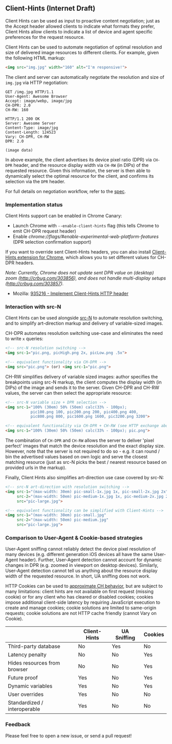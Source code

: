 ## Client-Hints (Internet Draft)

Client Hints can be used as input to proactive content negotiation; just as the Accept header allowed clients to indicate what formats they prefer, Client Hints allow clients to indicate a list of device and agent specific preferences for the request resource.

Client Hints can be used to automate negotiation of optimal resolution and size of delivered image resources to different clients. For example, given the following HTML markup:

```html
<img src="img.jpg" width="160" alt="I'm responsive!">
```

The client and server can automatically negotiate the resolution and size of `img.jpg` via HTTP negotiation:

```http
GET /img.jpg HTTP/1.1
User-Agent: Awesome Browser
Accept: image/webp, image/jpg
CH-DPR: 2.0
CH-RW: 160
```
```http
HTTP/1.1 200 OK
Server: Awesome Server
Content-Type: image/jpg
Content-Length: 124523
Vary: CH-DPR, CH-RW
DPR: 2.0

(image data)
```

In above example, the client advertises its device pixel ratio (DPR) via `CH-DPR` header, and the resource display width via `CH-RW` (in DIPs) of the requested resource. Given this information, the server is then able to dynamically select the optimal resource for the client, and confirms its selection via the `DPR` header.

For full details on negotiation workflow, refer to the [spec](https://github.com/igrigorik/http-client-hints/blob/master/draft-grigorik-http-client-hints-01.txt).


### Implementation status

Client Hints support can be enabled in Chrome Canary:

* Launch Chrome with `--enable-client-hints` flag (this tells Chrome to emit CH-DPR request header)
* Enable _chrome://flags/#enable-experimental-web-platform-features_ (DPR selection confirmation support)

If you want to override sent Client-Hints headers, you can also install [Client-Hints extension for Chrome](https://chrome.google.com/webstore/detail/client-hints/gdghpgmkfaedgngmnahnaaegpacanlef), which allows you to set different values for CH-DPR headers.

_Note: Currently, Chrome does not update sent DPR value on (desktop) zoom (http://crbug.com/303856), and does not handle multi-display setups (http://crbug.com/303857)._

* Mozilla: [935216 - Implement Client-Hints HTTP header](https://bugzilla.mozilla.org/show_bug.cgi?id=935216)

### Interaction with src-N

Client Hints can be used alongside [src-N](http://tabatkins.github.io/specs/respimg/Overview.html) to automate resolution switching, and to simplify art-direction markup and delivery of variable-sized images.

CH-DPR automates resolution switching use-case and eliminates the need to write `x` queries:

```html
<!-- src-N resolution switching -->
<img src-1="pic.png, picHigh.png 2x, picLow.png .5x">

<!-- equivalent functionality via CH-DPR -->
<img src="pic.png"> (or) <img src-1="pic.png">
```

CH-RW simplifies delivery of variable sized images: author specifies the breakpoints using src-N markup, the client computes the display width (in DIPs) of the image and sends it to the server. Given CH-DPR and CH-RW values, the server can then select the appropriate resource:

```html
<!-- src-N variable size + DPR selection -->
<img src-1="100% (30em) 50% (50em) calc(33% - 100px);
           pic100.png 100, pic200.png 200, pic400.png 400,
           pic800.png 800, pic1600.png 1600, pic3200.png 3200">

<!-- equivalent functionality via CH-DPR + CH-RW (see HTTP exchange above) -->
<img src-1="100% (30em) 50% (50em) calc(33% - 100px); pic.png">
```

The combination of `CH-DPR` and `CH-RW` allows the server to deliver 'pixel perfect' images that match the device resolution and the exact display size. However, note that the server is not required to do so - e.g. it can round / bin the advertised values based on own logic and serve the closest matching resource (just as src-N picks the best / nearest resource based on provided urls in the markup).

Finally, Client Hints also simplifies art-direction use case covered by src-N:

```html
<!-- src-N art-direction with resolution switching -->
<img src-1="(max-width: 30em) pic-small-1x.jpg 1x, pic-small-2x.jpg 2x"
     src-2="(max-width: 50em) pic-medium-1x.jpg 1x, pic-medium-2x.jpg 2x"
     src="pic-large.jpg">

<!-- equivalent functionality can be simplified with Client-Hints -->
<img src-1="(max-width: 30em) pic-small.jpg"
     src-2="(max-width: 50em) pic-medium.jpg"
     src="pic-large.jpg">
```


### Comparison to User-Agent & Cookie-based strategies

User-Agent sniffing cannot reliably detect the device pixel resolution of many devices (e.g. different generation iOS devices all have the same User-Agent header). Further, User-Agent detection cannot account for dynamic changes in DPR (e.g. zoomed in viewport on desktop devices). Similarly, User-Agent detection cannot tell us anything about the resource display width of the requested resource. In short, UA sniffing does not work.

HTTP Cookies can be used to [approximate CH behavior](https://github.com/jonathantneal/http-client-hints), but are subject to many limitations: client hints are not available on first request (missing cookie) or for any client who has cleared or disabled cookies; cookies impose additional client-side latency by requiring JavaScript execution to create and manage cookies; cookie solutions are limited to same-origin requests; cookie solutions are not HTTP cache friendly (cannot Vary on Cookie).

<table>
<thead>
  <tr>
    <th></th>
    <th>Client-Hints</th>
    <th>UA Sniffing</th>
    <th>Cookies</th>
  </tr>
</thead>
<tbody>
  <tr>
    <td>Third-party database</td>
    <td>No</td>
    <td>Yes</td>
    <td>No</td>
  </tr>
  <tr>
    <td>Latency penalty</td>
    <td>No</td>
    <td>No</td>
    <td>Yes</td>
  </tr>
  <tr>
    <td>Hides resources from browser</td>
    <td>No</td>
    <td>No</td>
    <td>Yes</td>
  </tr>
  <tr>
    <td>Future proof</td>
    <td>Yes</td>
    <td>No</td>
    <td>Yes</td>
  </tr>
  <tr>
    <td>Dynamic variables</td>
    <td>Yes</td>
    <td>No</td>
    <td>Yes</td>
  </tr>
  <tr>
    <td>User overrides</td>
    <td>Yes</td>
    <td>No</td>
    <td>No</td>
  </tr>
  <tr>
    <td>Standardized / interoperable</td>
    <td>Yes</td>
    <td>No</td>
    <td>No</td>
  </tr>
</tbody>
</table>

### Feedback

Please feel free to open a new issue, or send a pull request!
